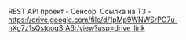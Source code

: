 REST API проект - Сенсор. 
Ссылка на ТЗ - https://drive.google.com/file/d/1pMp9WNWSrPO7u-nXg7z1sQstqoqSrA6r/view?usp=drive_link
